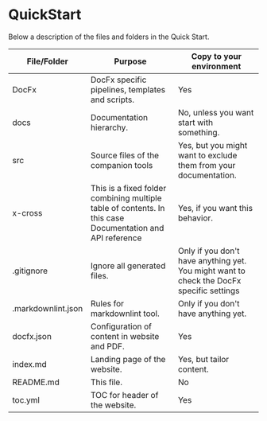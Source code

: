 # QuickStart

Below a description of the files and folders in the Quick Start.

| File/Folder | Purpose | Copy to your environment |
| --- | --- | --- |
| DocFx | DocFx specific pipelines, templates and scripts. | Yes |
| docs | Documentation hierarchy. | No, unless you want start with something. |
| src | Source files of the companion tools | Yes, but you might want to exclude them from your documentation. |
| x-cross | This is a fixed folder combining multiple table of contents. In this case Documentation and API reference | Yes, if you want this behavior. |
| .gitignore | Ignore all generated files. | Only if you don't have anything yet. You might want to check the DocFx specific settings |
| .markdownlint.json | Rules for markdownlint tool. | Only if you don't have anything yet. |
| docfx.json | Configuration of content in website and PDF. | Yes |
| index.md | Landing page of the website. | Yes, but tailor content. |
| README.md | This file. | No |
| toc.yml | TOC for header of the website. | Yes |
